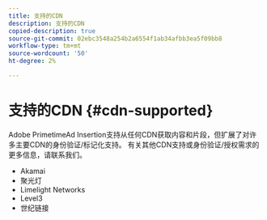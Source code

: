 ```yaml
---
title: 支持的CDN
description: 支持的CDN
copied-description: true
source-git-commit: 02ebc3548a254b2a6554f1ab34afbb3ea5f09bb8
workflow-type: tm+mt
source-wordcount: '50'
ht-degree: 2%

---
```


# 支持的CDN {#cdn-supported}

Adobe PrimetimeAd Insertion支持从任何CDN获取内容和片段，但扩展了对许多主要CDN的身份验证/标记化支持。  有关其他CDN支持或身份验证/授权需求的更多信息，请联系我们。

* Akamai
* 聚光灯
* Limelight Networks
* Level3
* 世纪链接
